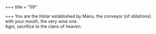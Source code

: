 +++
title = "09"

+++
You are the Hotar established by Manu, the conveyor (of oblations)  with your mouth, the very wise one.  
Agni, sacrifice to the clans of heaven.  